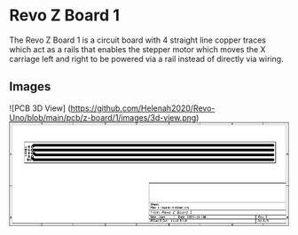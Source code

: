 # Revo Z Board 1
The Revo Z Board 1 is a circuit board with 4 straight line copper traces which act as a rails that enables the stepper motor which moves the X carriage left and right to be powered via a rail instead of directly via wiring.

## Images
![PCB 3D View] (https://github.com/Helenah2020/Revo-Uno/blob/main/pcb/z-board/1/images/3d-view.png)
![PCB Worksheet](https://github.com/Helenah2020/Revo-Uno/blob/main/pcb/z-board/1/images/worksheet.png)
